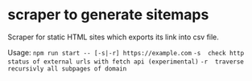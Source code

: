 # scraper to generate sitemaps

Scraper for static HTML sites which exports its link into csv file.

Usage: 
`npm run start -- [-s|-r] https://example.com`
`-s  check http status of external urls with fetch api (experimental)`
`-r  traverse recursivly all subpages of domain`